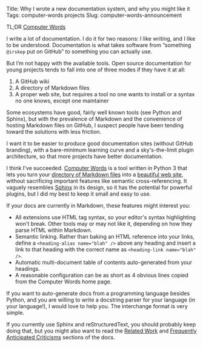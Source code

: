 Title: Why I wrote a new documentation system, and why you might like it
Tags: computer-words projects
Slug: computer-words-announcement

TL;DR [Computer Words](http://steveasleep.com/computerwords)

I write a lot of documentation. I do it for two reasons: I like writing, and I
like to be understood. Documentation is what takes software from “something
`@irskep` put on GitHub” to something you can actually use.

But I’m not happy with the available tools. Open source documentation for young
projects tends to fall into one of three modes if they have it at all:

1. A GitHub wiki
2. A directory of Markdown files
3. A proper web site, but requires a tool no one wants to install or a syntax
   no one knows, except one maintainer

Some ecosystems have good, fairly well known tools (see Python and Sphinx), but
with the prevalence of Markdown and the convenience of hosting Markdown files
on GitHub, I suspect people have been tending toward the solutions with less
friction.

I want it to be easier to produce good documentation sites (without GitHub
branding), with a bare-minimum learning curve and a sky's-the-limit plugin
architecture, so that more projects have  better documentation.

I think I've succeeded. [Computer Words](http://steveasleep.com/computerwords)
is a tool written in Python 3 that lets you turn your [directory of Markdown
files](https://github.com/irskep/computerwords/tree/master/docs) into a
[beautiful web site](http://steveasleep.com/computerwords), without
sacrificing important features like semantic cross-referencing.
It vaguely resembles [Sphinx](http://www.sphinx-doc.org/en/stable/) in its
design, so it has the potential for powerful plugins, but I did my best to
keep it small and easy to use.

If your docs are currently in Markdown, these features might interest you:

* All extensions use HTML tag syntax, so your editor's syntax highlighting
  won't break. Other tools may or may not like it, depending on how they parse HTML within Markdown.
* Semantic linking. Rather than baking an HTML reference into your links,
  define a `<heading-alias name="blah" />` above any heading and insert a link
  to that heading with the correct name as `<heading-link name="blah" />`.
* Automatic multi-document table of contents auto-generated from your headings.
* A reasonable configuration can be as short as 4 obvious lines copied from the
  Computer Words home page.

If you want to auto-generate docs from a programming language besides Python,
and you are willing to write a docstring parser for your language (in your
language!), I would love to help you. The interchange format is very simple.

If you currently use Sphinx and reStructuredText, you should probably keep
doing that, but you might also want to read the [Related
Work](http://steveasleep.com/computerwords/related_work.html) and [Frequently
Anticipated Criticisms](http://steveasleep.com/computerwords/faq.html) sections
of the docs.
